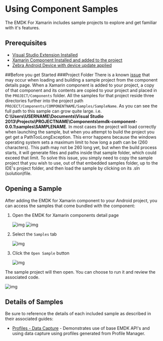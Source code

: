# Using Component Samples
The EMDK For Xamarin includes sample projects to explore and get familiar with it's features.

## Prerequisites

* [Visual Studio Extension Installed](../guide/vs/setup)
* [Xamarin Component Installed and added to the project](../guide/component/install)
* [Zebra Android Device with device update applied](../guide/deviceupdate)

##Before you get Started
###Project Folder
There is a known [issue](https://bugzilla.xamarin.com/show_bug.cgi?id=17662) that may occur when loading and building a sample project from the component details page. When a Xamarin component is added to your project, a copy of that component and its contents are copied to your project and placed in the `PROJECT/Components` folder. All the samples for that project reside three directories further into the project path  `PROJECT/Components/COMPONENTNAME/Samples/SampleName`. As you can see the full path to this sample can grow quite large. i.e. **C:\Users\USERNAME\Documents\Visual Studio 2013\Projects\PROJECTNAME\Components\emdk-component-0.0.1\samples\SAMPLENAME**.  In most cases the project will load correctly when launching the sample, but when you attempt to build the project you get get a PathTooLongException. This error happens because the windows operating system sets a maximum limit to how long a path can be (260 characters). This path may not be 260 long yet, but when the build process starts, it will generate files and paths inside that sample folder, which could exceed that limit.  To solve this issue, you simply need to copy the sample project that you wish to use, out of that embedded samples folder, up to the IDE's project folder, and then load the sample by clicking on its .sln (solution)file.

## Opening a Sample
After adding the EMDK for Xamarin component to your Android project, you can access the samples that come bundled with the component:

1. Open the EMDK for Xamarin components detail page

	![img](images/component/details-button.png)
	![img](images/component/details.png)
2. Select the `Samples` tab

	![img](images/component/samples.png)
3. Click the `Open Sample` button

	![img](images/component/samples-openbutton.png)

The sample project will then open. You can choose to run it and review the associated code.

![img](images/component/sample-opened.png)





## Details of Samples
Be sure to reference the details of each included sample as described in their associated guides:

* [Profiles - Data Capture](../guide/sample/profile-datacapture) - Demonstrates use of base EMDK API's and using data capture using profiles generated from Profile Manager.
